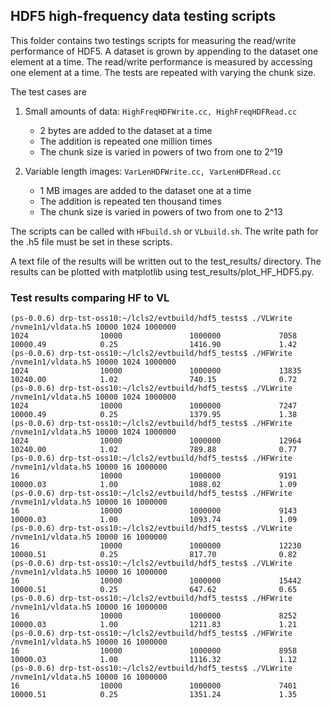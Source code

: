 ## HDF5 high-frequency data testing scripts


This folder contains two testings scripts for measuring the read/write performance of HDF5. A dataset is grown by appending to the dataset one element at a time. The read/write performance is measured by accessing one element at a time. The tests are repeated with varying the chunk size.


The test cases are 
1. Small amounts of data: `HighFreqHDFWrite.cc, HighFreqHDFRead.cc`
   - 2 bytes are added to the dataset at a time
   - The addition is repeated one million times
   - The chunk size is varied in powers of two from one to 2^19


2. Variable length images: `VarLenHDFWrite.cc, VarLenHDFRead.cc`
   - 1 MB images are added to the dataset one at a time
   - The addition is repeated ten thousand times
   - The chunk size is varied in powers of two from one to 2^13


The scripts can be called with `HFbuild.sh` or `VLbuild.sh`. The write path for the .h5 file must be set in these scripts.  

A text file of the results will be written out to the test_results/ directory. The results can be plotted with matplotlib using test_results/plot_HF_HDF5.py.


### Test results comparing HF to VL
```
(ps-0.0.6) drp-tst-oss10:~/lcls2/evtbuild/hdf5_tests$ ./VLWrite /nvme1n1/vldata.h5 10000 1024 1000000
1024                10000               1000000             7058                10000.49            0.25                1416.90             1.42                
(ps-0.0.6) drp-tst-oss10:~/lcls2/evtbuild/hdf5_tests$ ./HFWrite /nvme1n1/vldata.h5 10000 1024 1000000
1024                10000               1000000             13835               10240.00            1.02                740.15              0.72                
(ps-0.0.6) drp-tst-oss10:~/lcls2/evtbuild/hdf5_tests$ ./VLWrite /nvme1n1/vldata.h5 10000 1024 1000000
1024                10000               1000000             7247                10000.49            0.25                1379.95             1.38                
(ps-0.0.6) drp-tst-oss10:~/lcls2/evtbuild/hdf5_tests$ ./HFWrite /nvme1n1/vldata.h5 10000 1024 1000000
1024                10000               1000000             12964               10240.00            1.02                789.88              0.77                
(ps-0.0.6) drp-tst-oss10:~/lcls2/evtbuild/hdf5_tests$ ./HFWrite /nvme1n1/vldata.h5 10000 16 1000000
16                  10000               1000000             9191                10000.03            1.00                1088.02             1.09                
(ps-0.0.6) drp-tst-oss10:~/lcls2/evtbuild/hdf5_tests$ ./HFWrite /nvme1n1/vldata.h5 10000 16 1000000
16                  10000               1000000             9143                10000.03            1.00                1093.74             1.09                
(ps-0.0.6) drp-tst-oss10:~/lcls2/evtbuild/hdf5_tests$ ./VLWrite /nvme1n1/vldata.h5 10000 16 1000000
16                  10000               1000000             12230               10000.51            0.25                817.70              0.82                
(ps-0.0.6) drp-tst-oss10:~/lcls2/evtbuild/hdf5_tests$ ./VLWrite /nvme1n1/vldata.h5 10000 16 1000000
16                  10000               1000000             15442               10000.51            0.25                647.62              0.65                
(ps-0.0.6) drp-tst-oss10:~/lcls2/evtbuild/hdf5_tests$ ./HFWrite /nvme1n1/vldata.h5 10000 16 1000000
16                  10000               1000000             8252                10000.03            1.00                1211.83             1.21                
(ps-0.0.6) drp-tst-oss10:~/lcls2/evtbuild/hdf5_tests$ ./HFWrite /nvme1n1/vldata.h5 10000 16 1000000
16                  10000               1000000             8958                10000.03            1.00                1116.32             1.12                
(ps-0.0.6) drp-tst-oss10:~/lcls2/evtbuild/hdf5_tests$ ./VLWrite /nvme1n1/vldata.h5 10000 16 1000000
16                  10000               1000000             7401                10000.51            0.25                1351.24             1.35 
``` 
